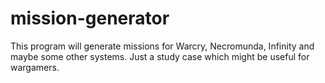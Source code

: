 # mission-generator
This program will generate missions for Warcry, Necromunda, Infinity and maybe some other systems.  Just a study case which might be useful for wargamers. 
